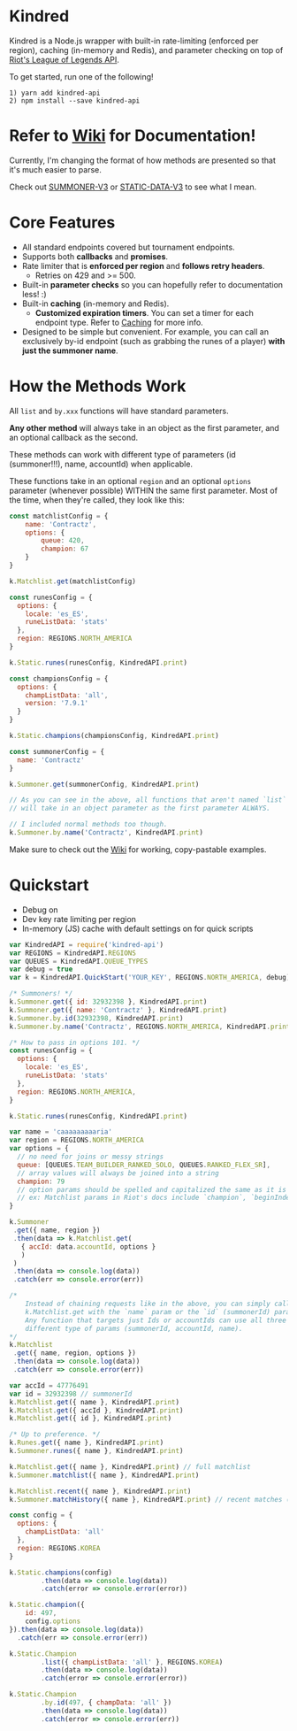 # Kindred
Kindred is a Node.js wrapper with built-in rate-limiting (enforced per region), caching (in-memory and Redis), and parameter checking on top of [Riot's League of Legends API](http://www.developer.riotgames.com).

To get started, run one of the following!
```
1) yarn add kindred-api
2) npm install --save kindred-api
```

# Refer to [Wiki](https://github.com/ChauTNguyen/kindred-api/wiki) for Documentation!
Currently, I'm changing the format of how methods are presented so that it's much easier
to parse.

Check out [SUMMONER-V3](https://github.com/ChauTNguyen/kindred-api/wiki/SUMMONER-V3) or
[STATIC-DATA-V3](https://github.com/ChauTNguyen/kindred-api/wiki/STATIC-DATA-V3) to see what I mean.
# Core Features
* All standard endpoints covered but tournament endpoints.
* Supports both **callbacks** and **promises**.
* Rate limiter that is **enforced per region** and **follows retry headers**.
    * Retries on 429 and >= 500.
* Built-in **parameter checks** so you can hopefully refer to documentation less! :)
* Built-in **caching** (in-memory and Redis).
    * **Customized expiration timers**. You can set a timer for each endpoint type. Refer to [Caching](https://github.com/ChauTNguyen/kindred-api/wiki/Caching) for more info.
* Designed to be simple but convenient. For example, you can call an exclusively by-id endpoint (such as grabbing the runes of a player) **with just the summoner name**.

# How the Methods Work
All `list` and `by.xxx` functions will have standard parameters.

**Any other method** will always take in an object as the first parameter, and an optional callback as the second.

These methods can work with different type of parameters (id (summoner!!!), name, accountId) when applicable.

These functions take in an optional `region` and an optional `options` parameter (whenever possible) WITHIN the same first parameter. Most of the time, when they're called, they look like this:

```javascript
const matchlistConfig = {
    name: 'Contractz',
    options: {
        queue: 420,
        champion: 67
    }
}

k.Matchlist.get(matchlistConfig)

const runesConfig = {
  options: {
    locale: 'es_ES',
    runeListData: 'stats'
  },
  region: REGIONS.NORTH_AMERICA
}

k.Static.runes(runesConfig, KindredAPI.print)

const championsConfig = {
  options: {
    champListData: 'all',
    version: '7.9.1'
  }
}

k.Static.champions(championsConfig, KindredAPI.print)

const summonerConfig = {
  name: 'Contractz'
}

k.Summoner.get(summonerConfig, KindredAPI.print)

// As you can see in the above, all functions that aren't named `list` or `by-id`
// will take in an object parameter as the first parameter ALWAYS.

// I included normal methods too though.
k.Summoner.by.name('Contractz', KindredAPI.print)
```

Make sure to check out the [Wiki](https://github.com/ChauTNguyen/kindred-api/wiki)
for working, copy-pastable examples.

# Quickstart
* Debug on
* Dev key rate limiting per region
* In-memory (JS) cache with default settings on for quick scripts

```javascript
var KindredAPI = require('kindred-api')
var REGIONS = KindredAPI.REGIONS
var QUEUES = KindredAPI.QUEUE_TYPES
var debug = true
var k = KindredAPI.QuickStart('YOUR_KEY', REGIONS.NORTH_AMERICA, debug)

/* Summoners! */
k.Summoner.get({ id: 32932398 }, KindredAPI.print)
k.Summoner.get({ name: 'Contractz' }, KindredAPI.print)
k.Summoner.by.id(32932398, KindredAPI.print)
k.Summoner.by.name('Contractz', REGIONS.NORTH_AMERICA, KindredAPI.print)

/* How to pass in options 101. */
const runesConfig = {
  options: {
    locale: 'es_ES',
    runeListData: 'stats'
  },
  region: REGIONS.NORTH_AMERICA,
}

k.Static.runes(runesConfig, KindredAPI.print)

var name = 'caaaaaaaaaria'
var region = REGIONS.NORTH_AMERICA
var options = {
  // no need for joins or messy strings
  queue: [QUEUES.TEAM_BUILDER_RANKED_SOLO, QUEUES.RANKED_FLEX_SR],
  // array values will always be joined into a string
  champion: 79
  // option params should be spelled and capitalized the same as it is in Riot's docs!
  // ex: Matchlist params in Riot's docs include `champion`, `beginIndex`, `beginTime`, `season`
}

k.Summoner
 .get({ name, region })
 .then(data => k.Matchlist.get(
   { accId: data.accountId, options }
   )
 )
 .then(data => console.log(data))
 .catch(err => console.error(err))

/*
    Instead of chaining requests like in the above, you can simply call
    k.Matchlist.get with the `name` param or the `id` (summonerId) param.
    Any function that targets just Ids or accountIds can use all three
    different type of params (summonerId, accountId, name).
*/
k.Matchlist
 .get({ name, region, options })
 .then(data => console.log(data))
 .catch(err => console.error(err))

var accId = 47776491
var id = 32932398 // summonerId
k.Matchlist.get({ name }, KindredAPI.print)
k.Matchlist.get({ accId }, KindredAPI.print)
k.Matchlist.get({ id }, KindredAPI.print)

/* Up to preference. */
k.Runes.get({ name }, KindredAPI.print)
k.Summoner.runes({ name }, KindredAPI.print)

k.Matchlist.get({ name }, KindredAPI.print) // full matchlist
k.Summoner.matchlist({ name }, KindredAPI.print)

k.Matchlist.recent({ name }, KindredAPI.print)
k.Summoner.matchHistory({ name }, KindredAPI.print) // recent matches (20)

const config = {
  options: {
    champListData: 'all'
  },
  region: REGIONS.KOREA
}

k.Static.champions(config)
        .then(data => console.log(data))
        .catch(error => console.error(error))

k.Static.champion({
    id: 497,
    config.options
}).then(data => console.log(data))
  .catch(err => console.error(err))

k.Static.Champion
        .list({ champListData: 'all' }, REGIONS.KOREA)
        .then(data => console.log(data))
        .catch(error => console.error(error))

k.Static.Champion
        .by.id(497, { champData: 'all' })
        .then(data => console.log(data))
        .catch(error => console.error(err))
```